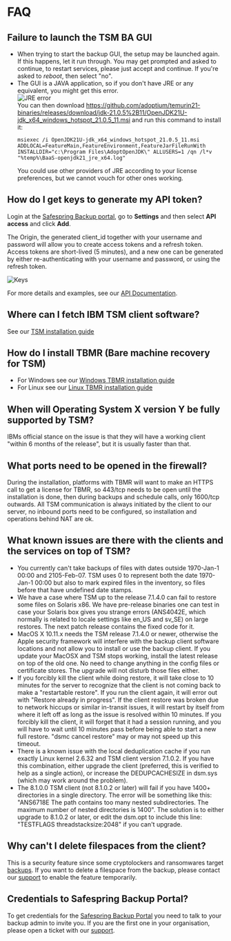 FAQ
======


## Failure to launch the TSM BA GUI
 - When trying to start the backup GUI, the setup may be launched again.
 If this happens, let it run through. You may get prompted and asked to continue, 
 to restart services, please just accept and continue. If you're asked to *reboot*, then select "no".
 - The GUI is a JAVA application, 
      so if you don't have JRE or any equivalent, you might get this error.<br/>
      ![JRE error](../images/baas-jre-error.png)<br/>
      You can then download https://github.com/adoptium/temurin21-binaries/releases/download/jdk-21.0.5%2B11/OpenJDK21U-jdk_x64_windows_hotspot_21.0.5_11.msi and
      run this command to install it:
      ```shell
      msiexec /i OpenJDK21U-jdk_x64_windows_hotspot_21.0.5_11.msi ADDLOCAL=FeatureMain,FeatureEnvironment,FeatureJarFileRunWith INSTALLDIR="c:\Program Files\AdoptOpenJDK\" ALLUSERS=1 /qn /l*v "%temp%\BaaS-openjdk21_jre_x64.log"
      ```
      You could use other providers of JRE according to your license preferences, 
      but we cannot vouch for other ones working.

## How do I get keys to generate my API token?

Login at the <a target="_blank" href="https://portal.backup.sto2.safedc.net/">
Safespring Backup portal</a>, go to **Settings** and then select **API access** 
and click **Add**.

The Origin, the generated client_id together with your username and password 
will allow you to create access tokens and a refresh token. Access tokens
are short-lived (5 minutes), and a new one can be generated by either 
re-authenticating with your username and password, 
or using the refresh token.

![Keys](./images/accesstoken.png)

For more details and examples, 
see our [API Documentation](./automation/rest-api.md).

## Where can I fetch IBM TSM client software?

See our [TSM installation guide](./install/overview.md)

## How do I install TBMR (Bare machine recovery for TSM)

- For Windows see our [Windows TBMR installation guide](recovery/windows-recovery.md)
- For Linux see our [Linux TBMR installation guide](recovery/linux-recovery.md)


## When will Operating System X version Y be fully supported by TSM?

IBMs official stance on the issue is that they will have a working client 
"within 6 months of the release", 
but it is usually faster than that.

## What ports need to be opened in the firewall?

During the installation, 
platforms with TBMR will want to make an HTTPS call to get a license for TBMR, 
so 443/tcp needs to be open until the installation is done, 
then during backups and schedule calls, only 1600/tcp outwards.
All TSM communication is always initiated by the client to our server,
no inbound ports need to be configured, so installation and operations behind 
NAT are ok.

## What known issues are there with the clients and the services on top of TSM?

- You currently can't take backups of files with dates outside 1970-Jan-1 00:00 
  and 2105-Feb-07. 
  TSM uses 0 to represent both the date 1970-Jan-1 00:00 but also to mark 
  expired files in the inventory, so files before that have undefined date 
  stamps.
- We have a case where TSM up to the release 7.1.4.0 can fail to restore some 
  files on Solaris x86. 
  We have pre-release binaries one can test in case your Solaris box gives you 
  strange errors 
  (ANS4042E, which normally is related to locale settings like en_US and sv_SE) 
  on large restores. The next patch release contains the fixed code for it.
- MacOS X 10.11.x needs the TSM release 7.1.4.0 or newer, otherwise the Apple security framework will interfere with the backup client software locations and not allow you to install or use the backup client. If you update your MacOSX and TSM stops working, install the latest release on top of the old one. No need to change anything in the config files or certificate stores. The upgrade will not disturb those files either.
- If you forcibly kill the client while doing restore, it will take close to 10 minutes for the server to recognize that the client is not coming back to make a "restartable restore". If you run the client again, it will error out with "Restore already in progress". If the client restore was broken due to network hiccups or similar in-transit issues, it will restart by itself from where it left off as long as the issue is resolved within 10 minutes. If you forcibly kill the client, it will forget that it had a session running, and you will have to wait until 10 minutes pass before being able to start a new full restore. "dsmc cancel restore" may or may not speed up this timeout.
- There is a known issue with the local deduplication cache if you run exactly Linux kernel 2.6.32 and TSM client version 7.1.0.2. If you have this combination, either upgrade the client (preferred, this is verified to help as a single action), or increase the DEDUPCACHESIZE in dsm.sys (which may work around the problem).
- The 8.1.0.0 TSM client (not 8.1.0.2 or later) will fail if you have 1400+ directories in a single directory. The error will be something like this: "ANS6718E The path contains too many nested subdirectories. The maximum number of nested directories is 1400". The solution is to either upgrade to 8.1.0.2 or later, or edit the dsm.opt to include this line: "TESTFLAGS threadstacksize:2048" if you can't upgrade.

## Why can't I delete filespaces from the client?

This is a security feature since some cryptolockers and ransomwares target 
[backups][ransomware]. 
If you want to delete a filespace from the backup, 
please contact our [support](../service/support.md) to enable the feature temporarily.

## Credentials to Safespring Backup Portal?

To get credentials for the [Safespring Backup Portal](https://portal.backup.sto2.safedc.net/) you need to talk to 
your backup admin to invite you. 
If you are the first one in your organisation, 
please open a ticket with our [support](../service/support.md).

[ransomware]:https://web.archive.org/web/20200218233114/http://www.backupcentral.com/forum/5/254427/ransomware_deleted_tsm_backups_from_node
[baas-portal]:https://portal.backup.sto2.safedc.net/